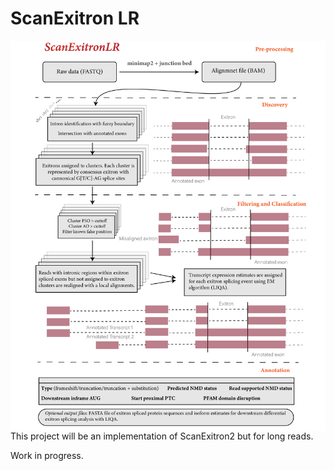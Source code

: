 # ScanExitron LR
<img align="center" width="600" src="SELR_flowchart.png">
This project will be an implementation of ScanExitron2 but for long reads.

Work in progress.
